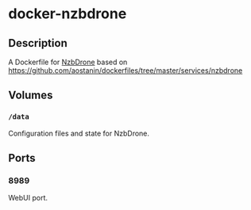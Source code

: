 # docker-nzbdrone

## Description

A Dockerfile for [NzbDrone](http://nzbdrone.com/) based on
https://github.com/aostanin/dockerfiles/tree/master/services/nzbdrone

## Volumes

### `/data`

Configuration files and state for NzbDrone.

## Ports

### 8989

WebUI port.

